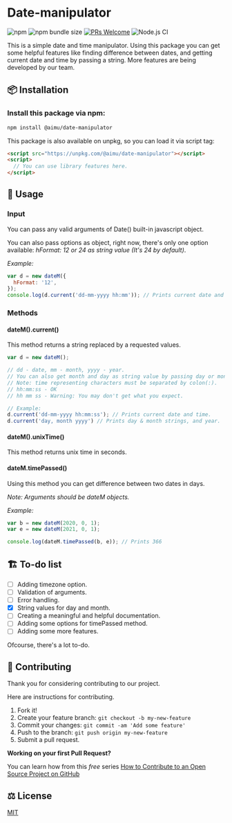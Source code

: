 # Date-manipulator

![npm](https://img.shields.io/npm/v/@aimu/date-manipulator?color=blue&style=plastic)
![npm bundle size](https://img.shields.io/bundlephobia/min/@aimu/date-manipulator?style=plastic)
[![PRs Welcome](https://img.shields.io/badge/PRs-welcome-brightgreen.svg?style=plastic)](http://makeapullrequest.com)
![Node.js CI](https://github.com/A-I-M-U/date-manipulator/workflows/Node.js%20CI/badge.svg?branch=main)

This is a simple date and time manipulator. Using this package you can get some helpful features like finding difference between dates, and getting current date and time by passing a string. More features are being developed by our team.

## 📦 Installation

### Install this package via npm:

```bash
npm install @aimu/date-manipulator
```

This package is also available on unpkg, so you can load it via script tag:

```html
<script src="https://unpkg.com/@aimu/date-manipulator"></script>
<script>
  // You can use library features here.
</script>
```

## 🔨 Usage

### Input

You can pass any valid arguments of Date() built-in javascript object.

You can also pass options as object, right now, there's only one option available: _hFormat: 12 or 24 as string value (It's 24 by default)_.

_Example:_

```js
var d = new dateM({
  hFormat: '12',
});
console.log(d.current('dd-mm-yyyy hh:mm')); // Prints current date and time format in 12 hours.
```

### Methods

#### dateM().current()

This method returns a string replaced by a requested values.

```js
var d = new dateM();

// dd - date, mm - month, yyyy - year.
// You can also get month and day as string value by passing day or month.
// Note: time representing characters must be separated by colon(:).
// hh:mm:ss - OK
// hh mm ss - Warning: You may don't get what you expect.

// Example:
d.current('dd-mm-yyyy hh:mm:ss'); // Prints current date and time.
d.current('day, month yyyy') // Prints day & month strings, and year.
```

#### dateM().unixTime()

This method returns unix time in seconds.

#### dateM.timePassed()

Using this method you can get difference between two dates in days.

_Note: Arguments should be dateM objects._

_Example:_

```js
var b = new dateM(2020, 0, 1);
var e = new dateM(2021, 0, 1);

console.log(dateM.timePassed(b, e)); // Prints 366
```

## 🏗️ To-do list

- [ ] Adding timezone option.
- [ ] Validation of arguments.
- [ ] Error handling.
- [x] String values for day and month.
- [ ] Creating a meaningful and helpful documentation.
- [ ] Adding some options for timePassed method.
- [ ] Adding some more features.

Ofcourse, there's a lot to-do.

## 🤝 Contributing

Thank you for considering contributing to our project.

Here are instructions for contributing.

1. Fork it!
2. Create your feature branch: `git checkout -b my-new-feature`
3. Commit your changes: `git commit -am 'Add some feature'`
4. Push to the branch: `git push origin my-new-feature`
5. Submit a pull request.

**Working on your first Pull Request?**

You can learn how from this _free_ series [How to Contribute to an Open Source Project on GitHub](https://kcd.im/pull-request)

## ⚖️ License

[MIT](./LICENSE.md)
